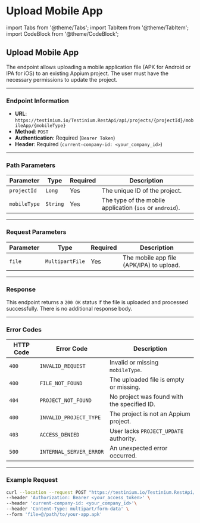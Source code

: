# Upload Mobile App

import Tabs from '@theme/Tabs'; import TabItem from '@theme/TabItem'; import CodeBlock from '@theme/CodeBlock';

## Upload Mobile App

The endpoint allows uploading a mobile application file (APK for Android or IPA for iOS) to an existing Appium project. The user must have the necessary permissions to update the project.

***

### Endpoint Information

* **URL**: `https://testinium.io/Testinium.RestApi/api/projects/{projectId}/mobileApp/{mobileType}`
* **Method**: `POST`
* **Authentication**: Required (`Bearer Token`)
* **Header**: Required (`current-company-id: <your_company_id>`)

***

### Path Parameters

| Parameter    | Type     | Required | Description                                              |
| ------------ | -------- | -------- | -------------------------------------------------------- |
| `projectId`  | `Long`   | Yes      | The unique ID of the project.                            |
| `mobileType` | `String` | Yes      | The type of the mobile application (`ios` or `android`). |

***

### Request Parameters

| Parameter | Type            | Required | Description                              |
| --------- | --------------- | -------- | ---------------------------------------- |
| `file`    | `MultipartFile` | Yes      | The mobile app file (APK/IPA) to upload. |

***

### Response

This endpoint returns a `200 OK` status if the file is uploaded and processed successfully. There is no additional response body.

***

### Error Codes

| HTTP Code | Error Code              | Description                                 |
| --------- | ----------------------- | ------------------------------------------- |
| `400`     | `INVALID_REQUEST`       | Invalid or missing `mobileType`.            |
| `400`     | `FILE_NOT_FOUND`        | The uploaded file is empty or missing.      |
| `404`     | `PROJECT_NOT_FOUND`     | No project was found with the specified ID. |
| `400`     | `INVALID_PROJECT_TYPE`  | The project is not an Appium project.       |
| `403`     | `ACCESS_DENIED`         | User lacks `PROJECT_UPDATE` authority.      |
| `500`     | `INTERNAL_SERVER_ERROR` | An unexpected error occurred.               |

***

### Example Request

```bash
curl --location --request POST "https://testinium.io/Testinium.RestApi/api/projects/{projectId}/mobileApp/android" \
--header 'Authorization: Bearer <your_access_token>' \
--header 'current-company-id: <your_company_id>'\
--header 'Content-Type: multipart/form-data' \
--form 'file=@/path/to/your-app.apk'
```
